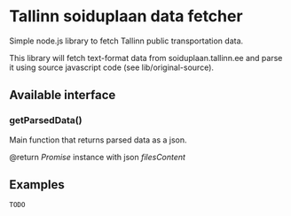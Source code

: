 # Tallinn soiduplaan data fetcher
Simple node.js library to fetch Tallinn public transportation data.   

This library will fetch text-format data from soiduplaan.tallinn.ee and parse it using source javascript code (see lib/original-source).   

## Available interface

### getParsedData()
Main function that returns parsed data as a json.

@return _Promise_ instance with json _filesContent_

## Examples

```javascript   
TODO
```
